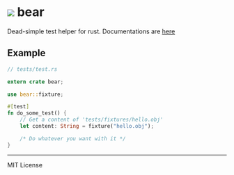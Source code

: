 ![](https://simnalamburt.github.io/bear-rs/cute.png) bear
========

Dead-simple test helper for rust. Documentations are [here](//simnalamburt.github.io/bear-rs)

Example
--------

```rust
// tests/test.rs

extern crate bear;

use bear::fixture;

#[test]
fn do_some_test() {
    // Get a content of 'tests/fixtures/hello.obj'
    let content: String = fixture("hello.obj");

    /* Do whatever you want with it */
}
```

--------

MIT License
